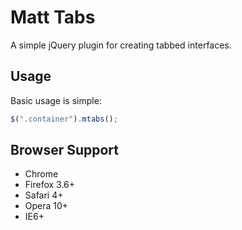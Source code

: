 # Matt Tabs

A simple jQuery plugin for creating tabbed interfaces.

## Usage

Basic usage is simple:

```javascript
$(".container").mtabs();
```

## Browser Support

* Chrome
* Firefox 3.6+
* Safari 4+
* Opera 10+
* IE6+